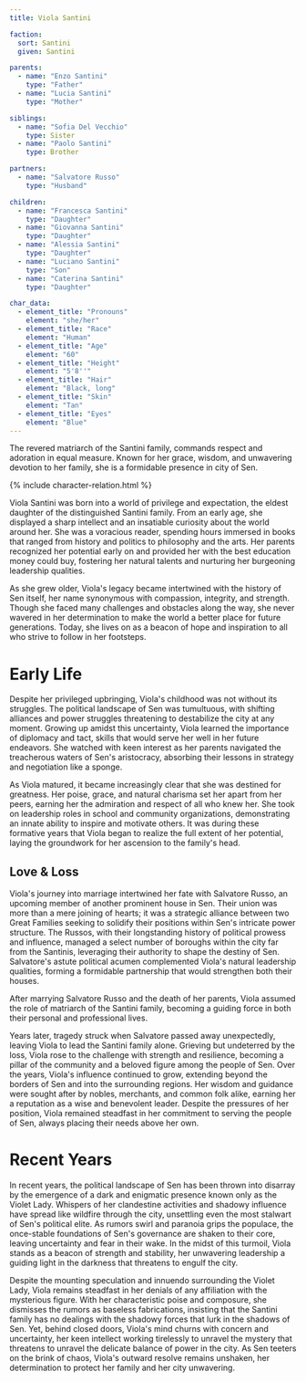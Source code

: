 ```yaml
---
title: Viola Santini

faction:
  sort: Santini
  given: Santini

parents:
  - name: "Enzo Santini"
    type: "Father"
  - name: "Lucia Santini"
    type: "Mother"

siblings:
  - name: "Sofia Del Vecchio"
    type: Sister
  - name: "Paolo Santini"
    type: Brother

partners: 
  - name: "Salvatore Russo"
    type: "Husband"

children:
  - name: "Francesca Santini"
    type: "Daughter"
  - name: "Giovanna Santini"
    type: "Daughter"
  - name: "Alessia Santini"
    type: "Daughter"
  - name: "Luciano Santini"
    type: "Son"
  - name: "Caterina Santini"
    type: "Daughter"

char_data:
  - element_title: "Pronouns"
    element: "she/her"
  - element_title: "Race"
    element: "Human"
  - element_title: "Age"
    element: "60"
  - element_title: "Height"
    element: "5'8''"
  - element_title: "Hair"
    element: "Black, long"
  - element_title: "Skin"
    element: "Tan"
  - element_title: "Eyes"
    element: "Blue"
---
```


The revered matriarch of the Santini family, commands respect and adoration in equal measure. Known for her grace, wisdom, and unwavering devotion to her family, she is a formidable presence in city of Sen. <!--more-->

{% include character-relation.html %}

Viola Santini was born into a world of privilege and expectation, the eldest daughter of the distinguished Santini family. From an early age, she displayed a sharp intellect and an insatiable curiosity about the world around her. She was a voracious reader, spending hours immersed in books that ranged from history and politics to philosophy and the arts. Her parents recognized her potential early on and provided her with the best education money could buy, fostering her natural talents and nurturing her burgeoning leadership qualities.

As she grew older, Viola's legacy became intertwined with the history of Sen itself, her name synonymous with compassion, integrity, and strength. Though she faced many challenges and obstacles along the way, she never wavered in her determination to make the world a better place for future generations. Today, she lives on as a beacon of hope and inspiration to all who strive to follow in her footsteps.

# Early Life

Despite her privileged upbringing, Viola's childhood was not without its struggles. The political landscape of Sen was tumultuous, with shifting alliances and power struggles threatening to destabilize the city at any moment. Growing up amidst this uncertainty, Viola learned the importance of diplomacy and tact, skills that would serve her well in her future endeavors. She watched with keen interest as her parents navigated the treacherous waters of Sen's aristocracy, absorbing their lessons in strategy and negotiation like a sponge.

As Viola matured, it became increasingly clear that she was destined for greatness. Her poise, grace, and natural charisma set her apart from her peers, earning her the admiration and respect of all who knew her. She took on leadership roles in school and community organizations, demonstrating an innate ability to inspire and motivate others. It was during these formative years that Viola began to realize the full extent of her potential, laying the groundwork for her ascension to the family's head.

## Love & Loss

Viola's journey into marriage intertwined her fate with Salvatore Russo, an upcoming member of another prominent house in Sen. Their union was more than a mere joining of hearts; it was a strategic alliance between two Great Families seeking to solidify their positions within Sen's intricate power structure. The Russos, with their longstanding history of political prowess and influence, managed a select number of boroughs within the city far from the Santinis, leveraging their authority to shape the destiny of Sen. Salvatore's astute political acumen complemented Viola's natural leadership qualities, forming a formidable partnership that would strengthen both their houses.

After marrying Salvatore Russo and the death of her parents, Viola assumed the role of matriarch of the Santini family, becoming a guiding force in both their personal and professional lives.

Years later, tragedy struck when Salvatore passed away unexpectedly, leaving Viola to lead the Santini family alone. Grieving but undeterred by the loss, Viola rose to the challenge with strength and resilience, becoming a pillar of the community and a beloved figure among the people of Sen. Over the years, Viola's influence continued to grow, extending beyond the borders of Sen and into the surrounding regions. Her wisdom and guidance were sought after by nobles, merchants, and common folk alike, earning her a reputation as a wise and benevolent leader. Despite the pressures of her position, Viola remained steadfast in her commitment to serving the people of Sen, always placing their needs above her own.

# Recent Years

In recent years, the political landscape of Sen has been thrown into disarray by the emergence of a dark and enigmatic presence known only as the Violet Lady. Whispers of her clandestine activities and shadowy influence have spread like wildfire through the city, unsettling even the most stalwart of Sen's political elite. As rumors swirl and paranoia grips the populace, the once-stable foundations of Sen's governance are shaken to their core, leaving uncertainty and fear in their wake. In the midst of this turmoil, Viola stands as a beacon of strength and stability, her unwavering leadership a guiding light in the darkness that threatens to engulf the city.

Despite the mounting speculation and innuendo surrounding the Violet Lady, Viola remains steadfast in her denials of any affiliation with the mysterious figure. With her characteristic poise and composure, she dismisses the rumors as baseless fabrications, insisting that the Santini family has no dealings with the shadowy forces that lurk in the shadows of Sen. Yet, behind closed doors, Viola's mind churns with concern and uncertainty, her keen intellect working tirelessly to unravel the mystery that threatens to unravel the delicate balance of power in the city. As Sen teeters on the brink of chaos, Viola's outward resolve remains unshaken, her determination to protect her family and her city unwavering.